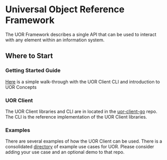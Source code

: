 # Universal Object Reference Framework

The UOR Framework describes a single API that can be used to interact with any element within an information system. 

## Where to Start

### Getting Started Guide
[Here](https://universalreference.io/docs/quick-start/) is a simple walk-through with the UOR Client CLI and introduction to UOR Concepts

### UOR Client
The UOR Client libraries and CLI are in located in the [uor-client-go](https://github.com/uor-framework/uor-client-go) repo. The CLI is the reference implementation of the UOR Client libraries. 

### Examples
There are several examples of how the UOR Client can be used. There is a consolidated [directory](https://github.com/uor-framework/examples) of example use cases for UOR. Please consider adding your use case and an optional demo to that repo.



